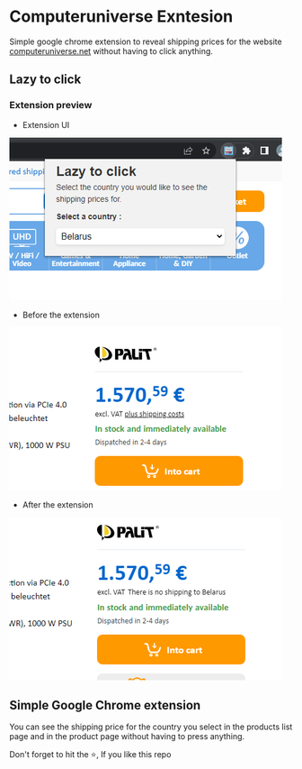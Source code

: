 # Computeruniverse Exntesion

Simple google chrome extension to reveal shipping prices for the website [computeruniverse.net](https://computeruniverse.net) without having to click anything.

## Lazy to click

### Extension preview

- Extension UI

![Extension preview image](screenshots/sc-1.png)

- Before the extension

![Extension preview image](screenshots/sc-2.png)

- After the extension

![Extension preview image](screenshots/sc-3.png)

## Simple Google Chrome extension

You can see the shipping price for the country you select in the products list page and in the product page without having to press anything.

Don't forget to hit the ⭐, If you like this repo
